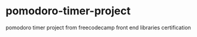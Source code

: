 # pomodoro-timer-project
pomodoro timer project from freecodecamp front end libraries certification
